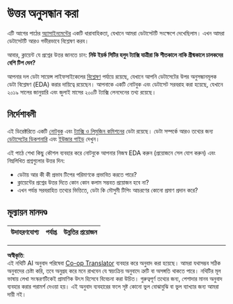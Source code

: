 <!--
CO_OP_TRANSLATOR_METADATA:
{
  "original_hash": "fcc7547171f4530f159676dd73ed772e",
  "translation_date": "2025-08-27T09:57:49+00:00",
  "source_file": "4-Data-Science-Lifecycle/15-analyzing/assignment.md",
  "language_code": "bn"
}
-->
# উত্তর অনুসন্ধান করা

এটি আগের পাঠের [অ্যাসাইনমেন্টের](../14-Introduction/assignment.md) একটি ধারাবাহিকতা, যেখানে আমরা ডেটাসেটটি সংক্ষেপে দেখেছিলাম। এখন আমরা ডেটাসেটটি আরও গভীরভাবে বিশ্লেষণ করব।

আবার, ক্লায়েন্ট যে প্রশ্নের উত্তর জানতে চান: **নিউ ইয়র্ক সিটির হলুদ ট্যাক্সি যাত্রীরা কি শীতকালে নাকি গ্রীষ্মকালে চালকদের বেশি টিপ দেন?**

আপনার দল ডেটা সায়েন্স লাইফসাইকেলের [বিশ্লেষণ](README.md) পর্যায়ে রয়েছে, যেখানে আপনি ডেটাসেটের উপর অনুসন্ধানমূলক ডেটা বিশ্লেষণ (EDA) করার দায়িত্বে রয়েছেন। আপনাকে একটি নোটবুক এবং ডেটাসেট সরবরাহ করা হয়েছে, যেখানে ২০১৯ সালের জানুয়ারি এবং জুলাই মাসের ২০০টি ট্যাক্সি লেনদেনের তথ্য রয়েছে।

## নির্দেশাবলী

এই ডিরেক্টরিতে একটি [নোটবুক](assignment.ipynb) এবং [ট্যাক্সি ও লিমুজিন কমিশনের](https://docs.microsoft.com/en-us/azure/open-datasets/dataset-taxi-yellow?tabs=azureml-opendatasets) ডেটা রয়েছে। ডেটা সম্পর্কে আরও তথ্যের জন্য [ডেটাসেটের ডিকশনারি](https://www1.nyc.gov/assets/tlc/downloads/pdf/data_dictionary_trip_records_yellow.pdf) এবং [ইউজার গাইড](https://www1.nyc.gov/assets/tlc/downloads/pdf/trip_record_user_guide.pdf) দেখুন।

এই পাঠে শেখা কিছু কৌশল ব্যবহার করে নোটবুকে আপনার নিজস্ব EDA করুন (প্রয়োজনে সেল যোগ করুন) এবং নিম্নলিখিত প্রশ্নগুলোর উত্তর দিন:

- ডেটায় আর কী কী প্রভাব টিপের পরিমাণকে প্রভাবিত করতে পারে?
- ক্লায়েন্টের প্রশ্নের উত্তর দিতে কোন কোন কলাম সম্ভবত প্রয়োজন হবে না?
- এখন পর্যন্ত সরবরাহিত তথ্যের ভিত্তিতে, ডেটা কি মৌসুমী টিপিং আচরণের কোনো প্রমাণ প্রদান করে?

## মূল্যায়ন মানদণ্ড

উদাহরণযোগ্য | পর্যাপ্ত | উন্নতির প্রয়োজন
--- | --- | ---

---

**অস্বীকৃতি**:  
এই নথিটি AI অনুবাদ পরিষেবা [Co-op Translator](https://github.com/Azure/co-op-translator) ব্যবহার করে অনুবাদ করা হয়েছে। আমরা যথাসম্ভব সঠিক অনুবাদের চেষ্টা করি, তবে অনুগ্রহ করে মনে রাখবেন যে স্বয়ংক্রিয় অনুবাদে ত্রুটি বা অসঙ্গতি থাকতে পারে। নথিটির মূল ভাষায় লেখা সংস্করণটিকেই প্রামাণিক উৎস হিসেবে বিবেচনা করা উচিত। গুরুত্বপূর্ণ তথ্যের জন্য, পেশাদার মানব অনুবাদ ব্যবহার করার পরামর্শ দেওয়া হয়। এই অনুবাদ ব্যবহারের ফলে সৃষ্ট কোনো ভুল বোঝাবুঝি বা ভুল ব্যাখ্যার জন্য আমরা দায়ী নই।